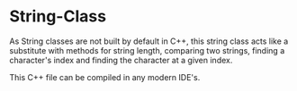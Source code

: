 # String-Class
As String classes are not built by default in C++, this string class acts like a substitute with methods for string length, comparing two strings, finding a character's index and finding the character at a given index.

This C++ file can be compiled in any modern IDE's.

